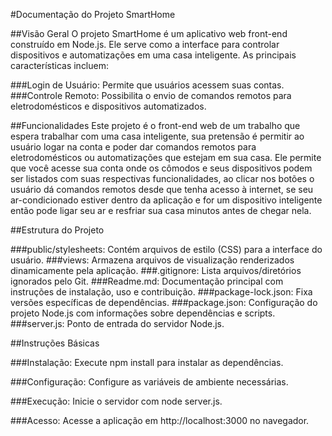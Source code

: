 #Documentação do Projeto SmartHome

##Visão Geral
O projeto SmartHome é um aplicativo web front-end construído em Node.js. Ele serve como a interface para controlar dispositivos e automatizações em uma casa inteligente. As principais características incluem:

###Login de Usuário: Permite que usuários acessem suas contas.
###Controle Remoto: Possibilita o envio de comandos remotos para eletrodomésticos e dispositivos automatizados.

##Funcionalidades
Este projeto é o front-end web de um trabalho que espera trabalhar com uma casa inteligente, sua pretensão é permitir ao usuário logar na conta e poder dar comandos remotos para eletrodomésticos ou automatizações que estejam em sua casa.
Ele permite que você acesse sua conta onde os cômodos e seus dispositivos podem ser listados com suas respectivas funcionalidades, ao clicar nos botões o usuário dá comandos remotos desde que tenha acesso à internet, se seu ar-condicionado estiver dentro da aplicação e for um dispositivo inteligente então pode ligar seu ar e resfriar sua casa minutos antes de chegar nela.

##Estrutura do Projeto

###public/stylesheets: Contém arquivos de estilo (CSS) para a interface do usuário.
###views: Armazena arquivos de visualização renderizados dinamicamente pela aplicação.
###.gitignore: Lista arquivos/diretórios ignorados pelo Git.
###Readme.md: Documentação principal com instruções de instalação, uso e contribuição.
###package-lock.json: Fixa versões específicas de dependências.
###package.json: Configuração do projeto Node.js com informações sobre dependências e scripts.
###server.js: Ponto de entrada do servidor Node.js.

##Instruções Básicas

###Instalação:
Execute npm install para instalar as dependências.

###Configuração:
Configure as variáveis de ambiente necessárias.

###Execução:
Inicie o servidor com node server.js.


###Acesso:
Acesse a aplicação em http://localhost:3000 no navegador.
